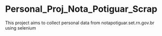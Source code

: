 # Personal_Proj_Nota_Potiguar_Scrap
This project aims to collect personal data from notapotiguar.set.rn.gov.br using selenium
